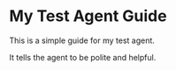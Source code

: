 # My Test Agent Guide

This is a simple guide for my test agent.

It tells the agent to be polite and helpful.